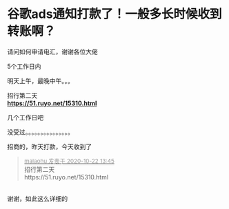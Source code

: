 # 谷歌ads通知打款了！一般多长时候收到转账啊？


请问如何申请电汇，谢谢各位大佬

5个工作日内

明天上午，最晚中午。。。

招行第二天<br />
<a href="https://51.ruyo.net/15310.html" target="_blank"><strong>https://51.ruyo.net/15310.html</strong></a>

几个工作日吧

没受过。。。。。。。。。。。。。。。

招商的，昨天打款，今天收到了

<div class="quote"><blockquote><font size="2"><a href="https://www.hostloc.com/forum.php?mod=redirect&amp;goto=findpost&amp;pid=9335646&amp;ptid=757104" target="_blank"><font color="#999999">malaohu 发表于 2020-10-22 13:45</font></a></font><br />
招行第二天<br />
https://51.ruyo.net/15310.html</blockquote></div><br />
谢谢，如此这么详细的
